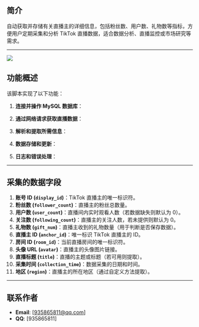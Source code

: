 ## 简介

自动获取并存储有关直播主的详细信息，包括粉丝数、用户数、礼物数等指标，方便用户定期采集和分析 TikTok 直播数据，适合数据分析、直播监控或市场研究等需求。

---
![](https://cdn.jsdelivr.net/gh/starmanMS/blog-images@main/img/PixPin_2024-11-13_16-16-06.png)

## 功能概述

该脚本实现了以下功能：

1. **连接并操作 MySQL 数据库**：

2. **通过网络请求获取直播数据**：

3. **解析和提取所需信息**：

4. **数据存储和更新**：

5. **日志和错误处理**：

---

## 采集的数据字段

1. **账号 ID (`display_id`)**：TikTok 直播主的唯一标识符。
2. **粉丝数 (`follower_count`)**：直播主的粉丝总数量。
3. **用户数 (`user_count`)**：直播间内实时观看人数（若数据缺失则默认为 0）。
4. **关注数 (`following_count`)**：直播主的关注人数，若未提供则默认为 0。
5. **礼物数 (`gift_num`)**：直播主收到的礼物数量（用于判断是否保存数据）。
6. **直播主 ID (`anchor_id`)**：唯一标识 TikTok 直播主的 ID。
7. **房间 ID (`room_id`)**：当前直播房间的唯一标识符。
8. **头像 URL (`avatar`)**：直播主的头像图片链接。
9. **直播标题 (`title`)**：直播的主题或标题（若可用则提取）。
10. **采集时间 (`collection_time`)**：数据采集的日期和时间。
11. **地区 (`region`)**：直播主的所在地区（通过自定义方法提取）。

---


## 联系作者

- **Email**: [935865811@qq.com] 
- **QQ**: [935865811]
